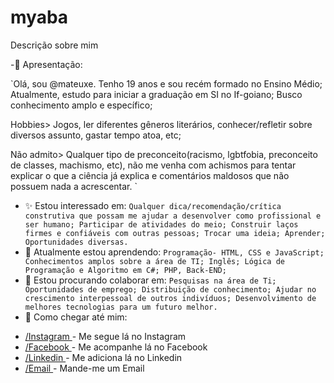 # myaba
Descrição sobre mim

-👀 Apresentação:

`Olá, sou @mateuxe.
Tenho 19 anos e sou recém formado no Ensino Médio;
Atualmente, estudo para iniciar a graduação em SI no If-goiano;
Busco conhecimento amplo e específico;

Hobbies>  Jogos, ler diferentes gêneros literários, conhecer/refletir sobre diversos assunto, gastar tempo atoa, etc;

Não admito> Qualquer tipo de preconceito(racismo, lgbtfobia, preconceito de classes, machismo, etc), não me venha com achismos para tentar explicar o que a ciência já explica e comentários maldosos que não possuem nada a acrescentar. `

- ✨ Estou interessado em:
`
Qualquer dica/recomendação/crítica construtiva que possam me ajudar a desenvolver como profissional e ser humano;
Participar de atividades do meio;
Construir laços firmes e confiáveis com outras pessoas;
Trocar uma ideia;
Aprender;
Oportunidades diversas.
`
- 👾 Atualmente estou aprendendo:
`
Programação- HTML, CSS e JavaScript;
Conhecimentos amplos sobre a área de TI;
Inglês;
Lógica de Programação e Algoritmo em C#;
PHP, Back-END;
`
- 💝 Estou procurando colaborar em:
`
Pesquisas na área de Ti;
Oportunidades de emprego;
Distribuição de conhecimento;
Ajudar no crescimento interpessoal de outros indivíduos;
Desenvolvimento de melhores tecnologias para um futuro melhor.
`
- 💌 Como chegar até mim:

<ul>
<li> <a href="https://www.instagram.com/mateuxe/" target="_blank"> /Instagram </a> - Me segue lá no Instagram </li>
<li> <a href="https://www.facebook.com/Moscomano" target="_blank"> /Facebook </a> - Me acompanhe lá no Facebook </li>
<li> <a href="https://www.linkedin.com/in/mateus-eduardo-757522218/" target="_blank"> /Linkedin </a>  - Me adiciona lá no Linkedin </li>
<li> <a href="mailto:mateuseduardosilvar@gmail.com?subject=Olá, Mateus. Tudo bem?" target="_blank"> /Email </a> - Mande-me um Email</li>
</ul>

